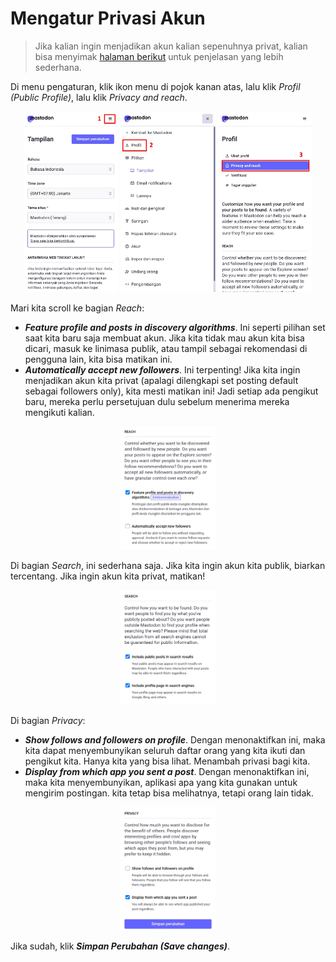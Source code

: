 # Mengatur Privasi Akun

> Jika kalian ingin menjadikan akun kalian sepenuhnya privat, kalian bisa menyimak [halaman berikut](https://github.com/bandarbaru-1/Panduan-Mastodon-Indonesia/blob/main/pages/17%20-%20Panduan%20Sederhana%20Akun%20Privat.md) untuk penjelasan yang lebih sederhana.

Di menu pengaturan, klik ikon menu di pojok kanan atas, lalu klik *Profil (Public Profile)*, lalu klik *Privacy and reach*.

<div align="center">
  <div>
    <img src="../assets/06pic-01.jpg" width="30%" />
    <img src="../assets/06pic-02.jpg" width="30%" />
    <img src="../assets/06pic-03.jpg" width="30%" />
  </div>
</div>

Mari kita scroll ke bagian *Reach*:
- ***Feature profile and posts in discovery algorithms***. Ini seperti pilihan set saat kita baru saja membuat akun. Jika kita tidak mau akun kita bisa dicari, masuk ke linimasa publik, atau tampil sebagai rekomendasi di pengguna lain, kita bisa matikan ini.
- ***Automatically accept new followers***. Ini terpenting! Jika kita ingin menjadikan akun kita privat (apalagi dilengkapi set posting default sebagai followers only), kita mesti matikan ini! Jadi setiap ada pengikut baru, mereka perlu persetujuan dulu sebelum menerima mereka mengikuti kalian.

<div align="center">
  <div>
    <img src="../assets/06pic-04.jpg" width="30%" />
  </div>
</div>

Di bagian *Search*, ini sederhana saja. Jika kita ingin akun kita publik, biarkan tercentang. Jika ingin akun kita privat, matikan!

<div align="center">
  <div>
    <img src="../assets/06pic-05.jpg" width="30%" />
  </div>
</div>

Di bagian *Privacy*:
- ***Show follows and followers on profile***. Dengan menonaktifkan ini, maka kita dapat menyembunyikan seluruh daftar orang yang kita ikuti dan pengikut kita. Hanya kita yang bisa lihat. Menambah privasi bagi kita.
- ***Display from which app you sent a post***. Dengan menonaktifkan ini, maka kita menyembunyikan, aplikasi apa yang kita gunakan untuk mengirim postingan. kita tetap bisa melihatnya, tetapi orang lain tidak.


<div align="center">
  <div>
    <img src="../assets/06pic-06.jpg" width="30%" />
  </div>
</div>


Jika sudah, klik ***Simpan Perubahan (Save changes)***.

